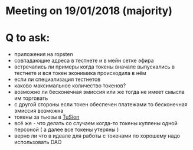 # Meeting on 19/01/2018 (majority)

# Q to ask:
* приложения на ropsten
* совпадающие адреса в тестнете и в мейн сетке эфира
* встречались ли примеры когда токены вначале выпускались в тестнете и вся токен эконимика происходила в нём
* если ли специализация тестнетов
* каково максимальное количество токенов?
* возможно ли бесконечная эмиссия или же тогда не имеет смысла им торговать
* с другой стороны если токен обеспечен платежами то бесконечная эмиссия возможна
* токены за тьюзы в [TuSion](http://tusion.xyz)
* всё же - что делать со случаем когда-то токены куплены одной персоной ( а далее все токены утеряны )
* верно ли что в идеале для работы с токенами по хорошему надо использовать DAO

